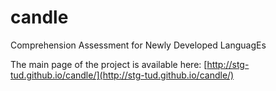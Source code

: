 # candle
Comprehension Assessment for Newly Developed LanguagEs

The main page of the project is available here: [http://stg-tud.github.io/candle/](http://stg-tud.github.io/candle/)
